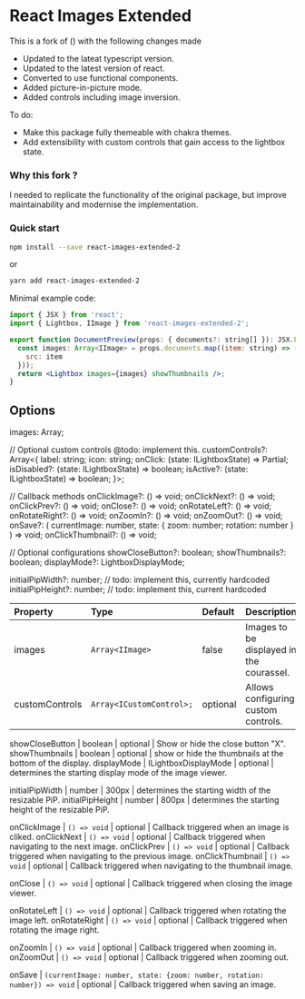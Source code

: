 # React Images Extended

This is a fork of () with the following changes made

- Updated to the lateat typescript version. 
- Updated to the latest version of react.
- Converted to use functional components.
- Added picture-in-picture mode.
- Added controls including image inversion.

To do: 
- Make this package fully themeable with chakra themes.
- Add extensibility with custom controls that gain access to the lightbox state.

### Why this fork ?
I needed to replicate the functionality of the original package, but improve maintainability and modernise the implementation.

### Quick start


```bash
npm install --save react-images-extended-2
```
or
```bash
yarn add react-images-extended-2
```

Minimal example code:
```jsx
import { JSX } from 'react';
import { Lightbox, IImage } from 'react-images-extended-2';

export function DocumentPreview(props: { documents?: string[] }): JSX.Element {
  const images: Array<IImage> = props.documents.map((item: string) => ({
    src: item
  }));
  return <Lightbox images={images} showThumbnails />;
}

```

## Options 

images: Array<IImage>;

  // Optional custom controls @todo: implement this.
  customControls?: Array<{
    label: string;
    icon: string;
    onClick: (state: ILightboxState) => Partial<ILightboxState>;
    isDisabled?: (state: ILightboxState) => boolean;
    isActive?: (state: ILightboxState) => boolean;
  }>;

  // Callback methods
  onClickImage?: () => void;
  onClickNext?: () => void;
  onClickPrev?: () => void;
  onClose?: () => void;
  onRotateLeft?: () => void;
  onRotateRight?: () => void;
  onZoomIn?: () => void;
  onZoomOut?: () => void;
  onSave?: (
    currentImage: number,
    state: { zoom: number; rotation: number }
  ) => void;
  onClickThumbnail?: () => void;

  // Optional configurations
  showCloseButton?: boolean;
  showThumbnails?: boolean;
  displayMode?: LightboxDisplayMode;

  initialPipWidth?: number; // todo: implement this, currently hardcoded
  initialPipHeight?: number; // todo: implement this, current hardcoded

Property	|	Type		|	Default		|	Description
:-----------------------|:--------------|:--------------|:--------------------------------
images	|	`Array<IImage>`	|	false	|	Images to be displayed in the courassel.
customControls | `Array<ICustomControl>;` | optional | Allows configuring custom controls.

showCloseButton | boolean | optional | Show or hide the close button "X".
showThumbnails | boolean | optional | show or hide the thumbnails at the bottom of the display.
displayMode | ILightboxDisplayMode | optional | determines the starting display mode of the image viewer.

initialPipWidth | number | 300px | determines the starting width of the resizable PiP.
initialPipHeight | number | 800px | determines the starting height of the resizable PiP.

onClickImage | `() => void`  | optional  | Callback triggered when an image is cliked.
onClickNext | `() => void`  | optional  | Callback triggered when navigating to the next image.
onClickPrev | `() => void`  | optional  | Callback triggered when navigating to the previous image.
onClickThumbnail | `() => void`  | optional  | Callback triggered when navigating to the thumbnail image.

onClose | `() => void`  | optional  | Callback triggered when closing the image viewer. 

onRotateLeft | `() => void`  | optional  | Callback triggered when rotating the image left.
onRotateRight | `() => void`  | optional  | Callback triggered when rotating the image right.

onZoomIn | `() => void`  | optional  | Callback triggered when zooming in.
onZoomOut | `() => void`  | optional  | Callback triggered when zooming out.

onSave | `(currentImage: number, state: {zoom: number, rotation: number}) => void` | optional | Callback triggered when saving an image.

